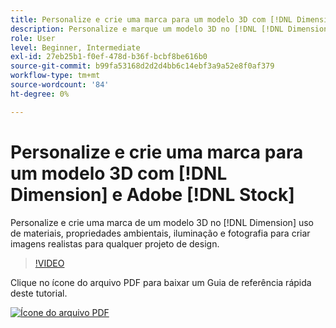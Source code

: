 ```yaml
---
title: Personalize e crie uma marca para um modelo 3D com [!DNL Dimension] e Adobe [!DNL Stock]
description: Personalize e marque um modelo 3D no [!DNL [!DNL Dimension]] uso de materiais, propriedades ambientais, iluminação e fotografia para criar imagens realistas para qualquer projeto de design
role: User
level: Beginner, Intermediate
exl-id: 27eb25b1-f0ef-478d-b36f-bcbf8be616b0
source-git-commit: b99fa53168d2d2d4bb6c14ebf3a9a52e8f0af379
workflow-type: tm+mt
source-wordcount: '84'
ht-degree: 0%

---
```


# Personalize e crie uma marca para um modelo 3D com [!DNL Dimension] e Adobe [!DNL Stock]

Personalize e crie uma marca de um modelo 3D no [!DNL Dimension] uso de materiais, propriedades ambientais, iluminação e fotografia para criar imagens realistas para qualquer projeto de design.

>[!VIDEO](https://video.tv.adobe.com/v/331005?hidetitle=true)

Clique no ícone do arquivo PDF para baixar um Guia de referência rápida deste tutorial.

[![Ícone do arquivo PDF](../assets/acrobat_PDF_96.png)](../quick-reference/SkiptheShootGettheShot.pdf)
